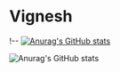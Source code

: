 # Vignesh

!-- [![Anurag's GitHub stats](https://github-readme-stats.vercel.app/api?username=vigi30)](https://github.com/anuraghazra/github-readme-stats)

![Anurag's GitHub stats](https://github-readme-stats.vercel.app/api?username=vigi30&count_private=true)

